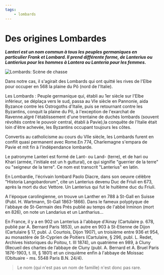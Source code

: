 ```yaml
---
tags:
    - lombards
---
```


# Des origines Lombardes

**_Lanteri est un nom commun à tous les peuples germaniques en particulier Frank et Lombard. Il prend différente forme, de Lanterius ou Lantierius pour les hommes à Lantera ou Lanteria pour les femmes._**

![Lombards: Scène de chasse]()

Dans notre cas, il s'agirait des Lombards qui ont quitté les rives de l'Elbe pour occuper en 568 la plaine du Pô (nord de l'Italie).

Les Lombards : Peuple germanique qui, établi au 1er siècle sur l'Elbe inférieur, se déplaça vers le sud, passa au VIe siècle en Pannonie, aida Byzance contre les Ostrogoths d'Italie, puis se retournant contre les Byzantins, conquit la plaine du Pô, à l'exception de l'exarchat de Ravenne.algré l'établissement d'une trentaine de duchés lombards (souvent révoltés contre le pouvoir central, établi à Pavie),la conquête de l'Italie était loin d'être achevée, les Byzantins occupant toujours les côtes.

Convertis au catholicisme au cours du VIIe siècle, les Lombards furent en conflit quasi permanent avec Rome.En 774, Charlemagne s'empara de Pavie et mit fin à l'indépendance lombarde.

Le patronyme Lanteri est formé de Lant- ou Land- (terre), et de hari ou Khari (armée, l'initiale est un h guttural), ce qui signifie "guerrier de la terre" ou "seigneur de la terre". Ce nom est transcrit "Lanterius" en latin.

En Lombardie, l'écrivain lombard Paolo Diacre, dans son oeuvre célèbre "Historia Langobardorum", cite un Lanterius devenu Duc de Friuli en 673, après la mort du duc Vettore. Un Lanterius qui fut le huitième duc du Friuli.

A l'époque carolingienne, on trouve un Lanther en 788 à St-Gall en Suisse (Publ. H. Wartmann, St-Gall 1863-1866).
Dans le fameux polyptyque de l'abbaye de St-Germain des Prés publié au temps de l'abbé Irminon (mort en 826), on note un Landarius et un Lantharius...

En France, il y a en 902 un Lanterius à l'abbaye d'Ainay (Cartulaire p. 678, publié par A. Bernard Paris 1853), un autre en 903 à St-Etienne de Dijon (Cartulaire  § 17, publ. J. Courtois, Dijon 1907), un troisième entre 936 et 954, au monastère de St-Cyprien de Poitiers (Cartulaire, § 296, publ. L. Redet, Archives historiques du Poitou, t. III 1874), un quatrième en 989, à Cluny (Recueil des chartes de l’abbaye de Cluny  (publ. A. Bernard et A. Bruel Paris 1876-1903, t. III, § 1801) et un cinquième enfin à l'abbaye de Moissac (Obituaire - ms. 5548 Paris B.N. 24/4).

> Le nom (qui n'est pas un nom de famille) n'est donc pas rare.

